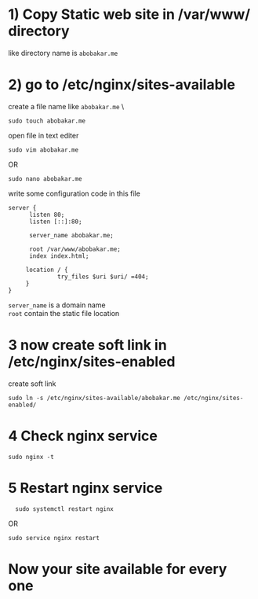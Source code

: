 # 1) Copy Static web site in /var/www/ directory

like directory name is `abobakar.me`

# 2) go to /etc/nginx/sites-available 
 create a file name like `abobakar.me` \
 ```
 sudo touch abobakar.me
 ```
 open file in text editer
 ```
 sudo vim abobakar.me
 ```
 OR 
 ```
 sudo nano abobakar.me
 ```
 write some configuration code in this file
 ```
server {
       listen 80;
       listen [::]:80;

       server_name abobakar.me;

       root /var/www/abobakar.me;
       index index.html;

      location / {
               try_files $uri $uri/ =404;
      }
}

 ```
 `server_name` is a domain name \
 `root` contain the static file location

# 3 now create soft link in /etc/nginx/sites-enabled 

create soft link
```
sudo ln -s /etc/nginx/sites-available/abobakar.me /etc/nginx/sites-enabled/
```
# 4 Check nginx service
```
sudo nginx -t
```
# 5 Restart nginx service
```
  sudo systemctl restart nginx
  ```
  OR 
  ```
  sudo service nginx restart
  ```
  # Now your site available for every one